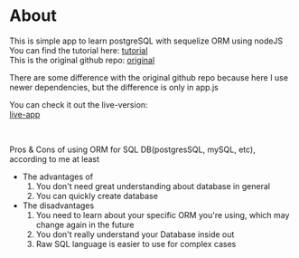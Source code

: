 # About
This is simple app to learn postgreSQL with sequelize ORM using nodeJS<br>
You can find the tutorial here:
[tutorial](https://stackabuse.com/adding-a-postgresql-database-to-a-node-js-app-on-heroku/)<br>
This is the original github repo:
 [original](https://github.com/tomkadwill/url-shortener)<br>

There are some difference with the original github repo because here I use newer dependencies, but the difference is only in app.js


You can check it out the live-version:<br>
[live-app](https://maududi-url-shortener.herokuapp.com)

<br>

Pros & Cons of using ORM for SQL DB(postgresSQL, mySQL, etc), according to me at least
* The advantages of 
    1. You don't need great understanding about database in general
    2. You can quickly create database
* The disadvantages
    1. You need to learn about your specific ORM you're using, which may change again in the future
    2. You don't really understand your Database inside out
    3. Raw SQL language is easier to use for complex cases 

